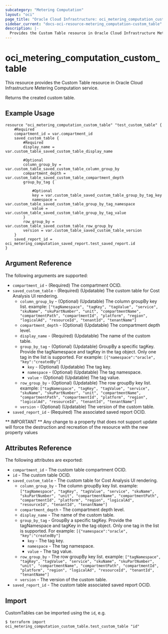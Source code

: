 ```yaml
---
subcategory: "Metering Computation"
layout: "oci"
page_title: "Oracle Cloud Infrastructure: oci_metering_computation_custom_table"
sidebar_current: "docs-oci-resource-metering_computation-custom_table"
description: |-
  Provides the Custom Table resource in Oracle Cloud Infrastructure Metering Computation service
---
```


# oci_metering_computation_custom_table
This resource provides the Custom Table resource in Oracle Cloud Infrastructure Metering Computation service.

Returns the created custom table.


## Example Usage

```hcl
resource "oci_metering_computation_custom_table" "test_custom_table" {
	#Required
	compartment_id = var.compartment_id
	saved_custom_table {
		#Required
		display_name = var.custom_table_saved_custom_table_display_name

		#Optional
		column_group_by = var.custom_table_saved_custom_table_column_group_by
		compartment_depth = var.custom_table_saved_custom_table_compartment_depth
		group_by_tag {

			#Optional
			key = var.custom_table_saved_custom_table_group_by_tag_key
			namespace = var.custom_table_saved_custom_table_group_by_tag_namespace
			value = var.custom_table_saved_custom_table_group_by_tag_value
		}
		row_group_by = var.custom_table_saved_custom_table_row_group_by
		version = var.custom_table_saved_custom_table_version
	}
	saved_report_id = oci_metering_computation_saved_report.test_saved_report.id
}
```

## Argument Reference

The following arguments are supported:

* `compartment_id` - (Required) The compartment OCID.
* `saved_custom_table` - (Required) (Updatable) The custom table for Cost Analysis UI rendering.
	* `column_group_by` - (Optional) (Updatable) The column groupBy key list. example: `["tagNamespace", "tagKey", "tagValue", "service", "skuName", "skuPartNumber", "unit", "compartmentName", "compartmentPath", "compartmentId", "platform", "region", "logicalAd", "resourceId", "tenantId", "tenantName"]` 
	* `compartment_depth` - (Optional) (Updatable) The compartment depth level.
	* `display_name` - (Required) (Updatable) The name of the custom table.
	* `group_by_tag` - (Optional) (Updatable) GroupBy a specific tagKey. Provide the tagNamespace and tagKey in the tag object. Only one tag in the list is supported. For example: `[{"namespace":"oracle", "key":"createdBy"]` 
		* `key` - (Optional) (Updatable) The tag key.
		* `namespace` - (Optional) (Updatable) The tag namespace.
		* `value` - (Optional) (Updatable) The tag value.
	* `row_group_by` - (Optional) (Updatable) The row groupBy key list. example: `["tagNamespace", "tagKey", "tagValue", "service", "skuName", "skuPartNumber", "unit", "compartmentName", "compartmentPath", "compartmentId", "platform", "region", "logicalAd", "resourceId", "tenantId", "tenantName"]` 
	* `version` - (Optional) (Updatable) The version of the custom table.
* `saved_report_id` - (Required) The associated saved report OCID.


** IMPORTANT **
Any change to a property that does not support update will force the destruction and recreation of the resource with the new property values

## Attributes Reference

The following attributes are exported:

* `compartment_id` - The custom table compartment OCID.
* `id` - The custom table OCID.
* `saved_custom_table` - The custom table for Cost Analysis UI rendering.
	* `column_group_by` - The column groupBy key list. example: `["tagNamespace", "tagKey", "tagValue", "service", "skuName", "skuPartNumber", "unit", "compartmentName", "compartmentPath", "compartmentId", "platform", "region", "logicalAd", "resourceId", "tenantId", "tenantName"]` 
	* `compartment_depth` - The compartment depth level.
	* `display_name` - The name of the custom table.
	* `group_by_tag` - GroupBy a specific tagKey. Provide the tagNamespace and tagKey in the tag object. Only one tag in the list is supported. For example: `[{"namespace":"oracle", "key":"createdBy"]` 
		* `key` - The tag key.
		* `namespace` - The tag namespace.
		* `value` - The tag value.
	* `row_group_by` - The row groupBy key list. example: `["tagNamespace", "tagKey", "tagValue", "service", "skuName", "skuPartNumber", "unit", "compartmentName", "compartmentPath", "compartmentId", "platform", "region", "logicalAd", "resourceId", "tenantId", "tenantName"]` 
	* `version` - The version of the custom table.
* `saved_report_id` - The custom table associated saved report OCID.

## Import

CustomTables can be imported using the `id`, e.g.

```
$ terraform import oci_metering_computation_custom_table.test_custom_table "id"
```

